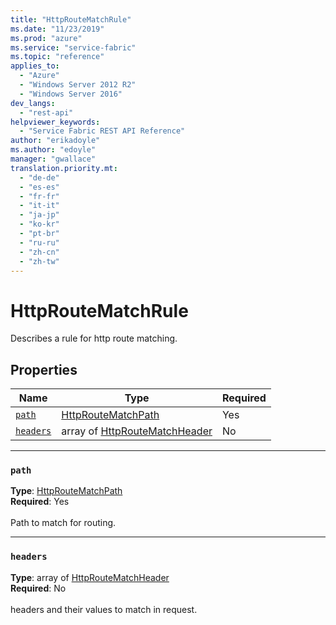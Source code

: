 ```yaml
---
title: "HttpRouteMatchRule"
ms.date: "11/23/2019"
ms.prod: "azure"
ms.service: "service-fabric"
ms.topic: "reference"
applies_to: 
  - "Azure"
  - "Windows Server 2012 R2"
  - "Windows Server 2016"
dev_langs: 
  - "rest-api"
helpviewer_keywords: 
  - "Service Fabric REST API Reference"
author: "erikadoyle"
ms.author: "edoyle"
manager: "gwallace"
translation.priority.mt: 
  - "de-de"
  - "es-es"
  - "fr-fr"
  - "it-it"
  - "ja-jp"
  - "ko-kr"
  - "pt-br"
  - "ru-ru"
  - "zh-cn"
  - "zh-tw"
---
```

# HttpRouteMatchRule

Describes a rule for http route matching.

## Properties
| Name | Type | Required |
| --- | --- | --- |
| [`path`](#path) | [HttpRouteMatchPath](sfclient-model-httproutematchpath.md) | Yes |
| [`headers`](#headers) | array of [HttpRouteMatchHeader](sfclient-model-httproutematchheader.md) | No |

____
### `path`
__Type__: [HttpRouteMatchPath](sfclient-model-httproutematchpath.md) <br/>
__Required__: Yes<br/>
<br/>
Path to match for routing.

____
### `headers`
__Type__: array of [HttpRouteMatchHeader](sfclient-model-httproutematchheader.md) <br/>
__Required__: No<br/>
<br/>
headers and their values to match in request.
